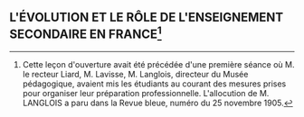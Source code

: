 
## L'ÉVOLUTION ET LE RÔLE DE L'ENSEIGNEMENT SECONDAIRE EN FRANCE[^1]

[^1]: Cette leçon d'ouverture avait été précédée d'une première séance où M. le recteur Liard, M. Lavisse, M. Langlois, directeur du Musée pédagogique, avaient mis les étudiants au courant des mesures prises pour organiser leur préparation professionnelle. L'allocution de M. LANGLOIS a paru dans la Revue bleue, numéro du 25 novembre 1905.
